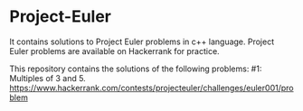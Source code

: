 # Project-Euler
It contains solutions to Project Euler problems in c++ language.
Project Euler problems are available on Hackerrank for practice.

This repository contains the solutions of the following problems:
#1: Multiples of 3 and 5.
https://www.hackerrank.com/contests/projecteuler/challenges/euler001/problem
